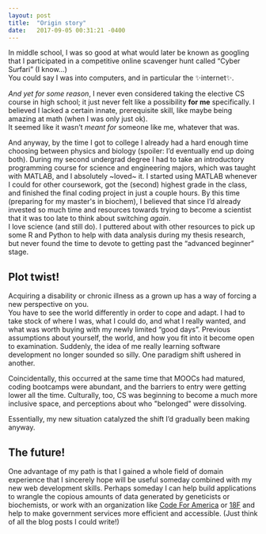 ```yaml
---
layout: post
title:  "Origin story"
date:   2017-09-05 00:31:21 -0400
---
```


In middle school, I was so good at what would later be known as googling that I participated in a competitive online scavenger hunt called “Cyber S*ur*fari” (I know...)  
You could say I was into computers, and in particular the :sparkles:internet:sparkles:.

*And yet for some reason*, I never even considered taking the elective CS course in high school; it just never felt like a possibility **for me** specifically.  I believed I lacked a certain innate, prerequisite skill, like maybe being amazing at math (when I was only just ok).  
It seemed like it wasn’t *meant for* someone like me, whatever that was.

And anyway, by the time I got to college I already had a hard enough time choosing between physics and biology (spoiler: I’d eventually end up doing both).  During my second undergrad degree I had to take an introductory programming course for science and engineering majors, which was taught with MATLAB, and I absolutely ~loved~ it.  I started using MATLAB whenever I could for other coursework, got the (second) highest grade in the class, and finished the final coding project in just a couple hours.  By this time (preparing for my master's in biochem), I believed that since I’d already invested so much time and resources towards trying to become a scientist that it was too late to think about switching *again*.  
I love science (and still do).  I puttered about with other resources to pick up some R and Python to help with data analysis during my thesis research, but never found the time to devote to getting past the “advanced beginner” stage.

## Plot twist! 
Acquiring a disability or chronic illness as a grown up has a way of forcing a new perspective on you.  
You have to see the world differently in order to cope and adapt.  I had to take stock of where I was, what I could do, and what I really wanted, and what was worth buying with my newly limited “good days”.  Previous assumptions about yourself, the world, and how you fit into it become open to examination.  Suddenly, the idea of me really learning software development no longer sounded so silly.  One paradigm shift ushered in another.

Coincidentally, this occurred at the same time that MOOCs had matured, coding bootcamps were abundant, and the barriers to entry were getting lower all the time.  Culturally, too, CS was beginning to become a much more inclusive space, and perceptions about who "belonged" were dissolving.  

Essentially, my new situation catalyzed the shift I’d gradually been making anyway.

## The future! 
One advantage of my path is that I gained a whole field of domain experience that I sincerely hope will be useful someday combined with my new web development skills.  Perhaps someday I can help build applications to wrangle the copious amounts of data generated by geneticists or biochemists, or work with an organization like [Code For America](https://www.codeforamerica.org/) or [18F](https://18f.gsa.gov/) and help to make government services more efficient and accessible.  (Just think of all the blog posts I could write!)
